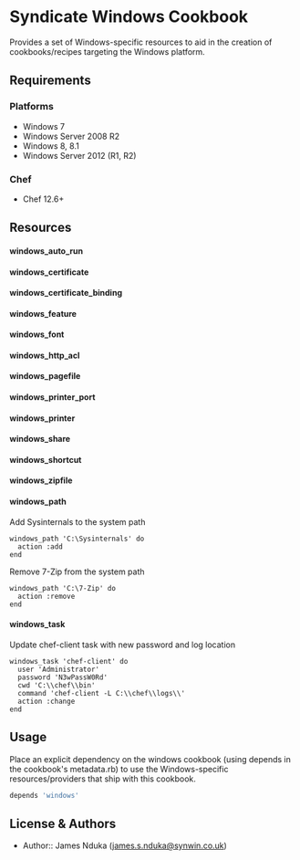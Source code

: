 # Syndicate Windows Cookbook

Provides a set of Windows-specific resources to aid in the creation of cookbooks/recipes targeting the Windows platform.

## Requirements

### Platforms

- Windows 7
- Windows Server 2008 R2
- Windows 8, 8.1
- Windows Server 2012 (R1, R2)

### Chef

- Chef 12.6+

## Resources

#### windows_auto_run
#### windows_certificate
#### windows_certificate_binding
#### windows_feature
#### windows_font
#### windows_http_acl
#### windows_pagefile
#### windows_printer_port
#### windows_printer
#### windows_share
#### windows_shortcut
#### windows_zipfile
#### windows_path

Add Sysinternals to the system path

```
windows_path 'C:\Sysinternals' do
  action :add
end
```
Remove 7-Zip from the system path

```
windows_path 'C:\7-Zip' do
  action :remove
end
```

#### windows_task

Update chef-client task with new password and log location
```
windows_task 'chef-client' do
  user 'Administrator'
  password 'N3wPassW0Rd'
  cwd 'C:\\chef\\bin'
  command 'chef-client -L C:\\chef\\logs\\'
  action :change
end
```

## Usage

Place an explicit dependency on the windows cookbook (using depends in the cookbook's metadata.rb) to use the Windows-specific resources/providers that ship with this cookbook.

```ruby
depends 'windows'
```

## License & Authors

- Author:: James Nduka ([james.s.nduka@synwin.co.uk](mailto:james.s.nduka@synwin.co.uk))


